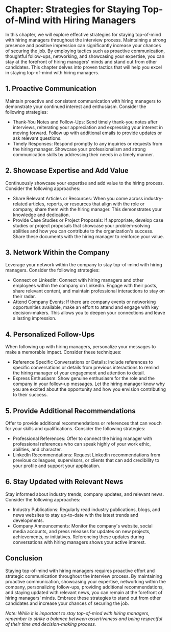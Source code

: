 Chapter: Strategies for Staying Top-of-Mind with Hiring Managers
================================================================

In this chapter, we will explore effective strategies for staying top-of-mind with hiring managers throughout the interview process. Maintaining a strong presence and positive impression can significantly increase your chances of securing the job. By employing tactics such as proactive communication, thoughtful follow-ups, networking, and showcasing your expertise, you can stay at the forefront of hiring managers' minds and stand out from other candidates. This chapter delves into proven tactics that will help you excel in staying top-of-mind with hiring managers.

**1. Proactive Communication**
------------------------------

Maintain proactive and consistent communication with hiring managers to demonstrate your continued interest and enthusiasm. Consider the following strategies:

* Thank-You Notes and Follow-Ups: Send timely thank-you notes after interviews, reiterating your appreciation and expressing your interest in moving forward. Follow up with additional emails to provide updates or ask relevant questions.
* Timely Responses: Respond promptly to any inquiries or requests from the hiring manager. Showcase your professionalism and strong communication skills by addressing their needs in a timely manner.

**2. Showcase Expertise and Add Value**
---------------------------------------

Continuously showcase your expertise and add value to the hiring process. Consider the following approaches:

* Share Relevant Articles or Resources: When you come across industry-related articles, reports, or resources that align with the role or company, share them with the hiring manager. This demonstrates your knowledge and dedication.
* Provide Case Studies or Project Proposals: If appropriate, develop case studies or project proposals that showcase your problem-solving abilities and how you can contribute to the organization's success. Share these documents with the hiring manager to reinforce your value.

**3. Network Within the Company**
---------------------------------

Leverage your network within the company to stay top-of-mind with hiring managers. Consider the following strategies:

* Connect on LinkedIn: Connect with hiring managers and other employees within the company on LinkedIn. Engage with their posts, share relevant content, and maintain professional interactions to stay on their radar.
* Attend Company Events: If there are company events or networking opportunities available, make an effort to attend and engage with key decision-makers. This allows you to deepen your connections and leave a lasting impression.

**4. Personalized Follow-Ups**
------------------------------

When following up with hiring managers, personalize your messages to make a memorable impact. Consider these techniques:

* Reference Specific Conversations or Details: Include references to specific conversations or details from previous interactions to remind the hiring manager of your engagement and attention to detail.
* Express Enthusiasm: Show genuine enthusiasm for the role and the company in your follow-up messages. Let the hiring manager know why you are excited about the opportunity and how you envision contributing to their success.

**5. Provide Additional Recommendations**
-----------------------------------------

Offer to provide additional recommendations or references that can vouch for your skills and qualifications. Consider the following strategies:

* Professional References: Offer to connect the hiring manager with professional references who can speak highly of your work ethic, abilities, and character.
* LinkedIn Recommendations: Request LinkedIn recommendations from previous colleagues, supervisors, or clients that can add credibility to your profile and support your application.

**6. Stay Updated with Relevant News**
--------------------------------------

Stay informed about industry trends, company updates, and relevant news. Consider the following approaches:

* Industry Publications: Regularly read industry publications, blogs, and news websites to stay up-to-date with the latest trends and developments.
* Company Announcements: Monitor the company's website, social media accounts, and press releases for updates on new projects, achievements, or initiatives. Referencing these updates during conversations with hiring managers shows your active interest.

**Conclusion**
--------------

Staying top-of-mind with hiring managers requires proactive effort and strategic communication throughout the interview process. By maintaining proactive communication, showcasing your expertise, networking within the company, personalizing follow-ups, providing additional recommendations, and staying updated with relevant news, you can remain at the forefront of hiring managers' minds. Embrace these strategies to stand out from other candidates and increase your chances of securing the job.

*Note: While it is important to stay top-of-mind with hiring managers, remember to strike a balance between assertiveness and being respectful of their time and decision-making process.*

